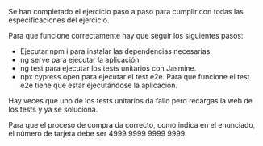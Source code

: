 Se han completado el ejercicio paso a paso para cumplir con todas las especificaciones del ejercicio.

Para que funcione correctamente hay que seguir los siguientes pasos:

- Ejecutar npm i para instalar las dependencias necesarias.
- ng serve para ejecutar la aplicación
- ng test para ejecutar los tests unitarios con Jasmine.
- npx cypress open para ejecutar el test e2e. Para que funcione el test e2e tiene que estar ejecutándose la aplicación.

Hay veces que uno de los tests unitarios da fallo pero recargas la web de los tests y ya se soluciona.

Para que el proceso de compra da correcto, como indica en el enunciado, el número de tarjeta debe ser 4999 9999 9999 9999.